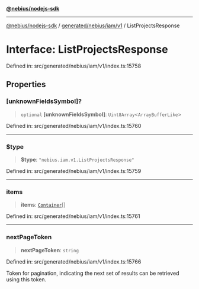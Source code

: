 [**@nebius/nodejs-sdk**](../../../../../README.md)

---

[@nebius/nodejs-sdk](../../../../../README.md) / [generated/nebius/iam/v1](../README.md) / ListProjectsResponse

# Interface: ListProjectsResponse

Defined in: src/generated/nebius/iam/v1/index.ts:15758

## Properties

### \[unknownFieldsSymbol\]?

> `optional` **\[unknownFieldsSymbol\]**: `Uint8Array`\<`ArrayBufferLike`\>

Defined in: src/generated/nebius/iam/v1/index.ts:15760

---

### $type

> **$type**: `"nebius.iam.v1.ListProjectsResponse"`

Defined in: src/generated/nebius/iam/v1/index.ts:15759

---

### items

> **items**: [`Container`](Container.md)[]

Defined in: src/generated/nebius/iam/v1/index.ts:15761

---

### nextPageToken

> **nextPageToken**: `string`

Defined in: src/generated/nebius/iam/v1/index.ts:15766

Token for pagination, indicating the next set of results can be retrieved using this token.

